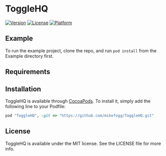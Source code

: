 # ToggleHQ

[![Version](https://img.shields.io/cocoapods/v/ToggleHQ.svg?style=flat)](http://cocoapods.org/pods/ToggleHQ)
[![License](https://img.shields.io/cocoapods/l/ToggleHQ.svg?style=flat)](http://cocoapods.org/pods/ToggleHQ)
[![Platform](https://img.shields.io/cocoapods/p/ToggleHQ.svg?style=flat)](http://cocoapods.org/pods/ToggleHQ)

## Example

To run the example project, clone the repo, and run `pod install` from the Example directory first.

## Requirements

## Installation

ToggleHQ is available through [CocoaPods](http://cocoapods.org). To install
it, simply add the following line to your Podfile:

```ruby
pod "ToggleHQ", :git => "https://github.com/mikefogg/ToggleHQ.git"
```

## License

ToggleHQ is available under the MIT license. See the LICENSE file for more info.
